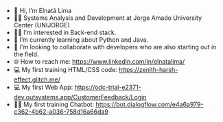 - 👋 Hi, I’m Elnatã Lima
- 👨‍🎓 Systems Analysis and Development at Jorge Amado University Center (UNIJORGE)
- 👨‍💻 I’m interested in Back-end stack.
- 🐍 I’m currently learning about Python and Java.
- 💬 I'm looking to collaborate with developers who are also starting out in the field.
- 🌐 How to reach me: https://www.linkedin.com/in/elnatalima/
- 💻 My first training HTML/CSS code: https://zenith-harsh-effect.glitch.me/
- 💻 My first Web App: https://odc-trial-e2371-dev.outsystems.app/CustomerFeedback/Login
- 🤖💬 My first training Chatbot: https://bot.dialogflow.com/e4a6a979-c362-4b62-a036-758d16a66da9


<!---
Tanhost/Tanhost is a ✨ special ✨ repository because its `README.md` (this file) appears on your GitHub profile.
You can click the Preview link to take a look at your changes.
--->
